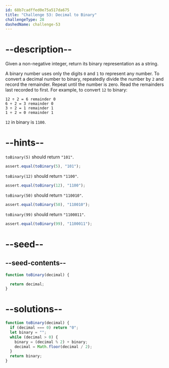 ```yaml
---
id: 68b7cadffed0e75a517da675
title: "Challenge 53: Decimal to Binary"
challengeType: 28
dashedName: challenge-53
---
```


# --description--

Given a non-negative integer, return its binary representation as a string.

A binary number uses only the digits `0` and `1` to represent any number. To convert a decimal number to binary, repeatedly divide the number by `2` and record the remainder. Repeat until the number is zero. Read the remainders last recorded to first. For example, to convert `12` to binary:

```mathml
12 ÷ 2 = 6 remainder 0
6 ÷ 2 = 3 remainder 0
3 ÷ 2 = 1 remainder 1
1 ÷ 2 = 0 remainder 1
```

`12` in binary is `1100`.

# --hints--

`toBinary(5)` should return `"101"`.

```js
assert.equal(toBinary(5), "101");
```

`toBinary(12)` should return `"1100"`.

```js
assert.equal(toBinary(12), "1100");
```

`toBinary(50)` should return `"110010"`.

```js
assert.equal(toBinary(50), "110010");
```

`toBinary(99)` should return `"1100011"`.

```js
assert.equal(toBinary(99), "1100011");
```

# --seed--

## --seed-contents--

```js
function toBinary(decimal) {

  return decimal;
}
```

# --solutions--

```js
function toBinary(decimal) {
  if (decimal === 0) return "0";
  let binary = "";
  while (decimal > 0) {
    binary = (decimal % 2) + binary;
    decimal = Math.floor(decimal / 2);
  }
  return binary;
}
```
